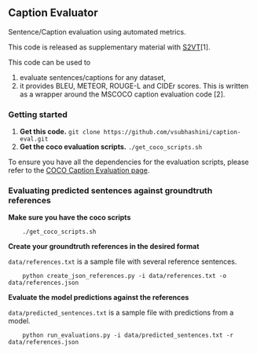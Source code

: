 ## Caption Evaluator ##

Sentence/Caption evaluation using automated metrics.

This code is released as supplementary material with
[S2VT](https://vsubhashini.github.io/s2vt.html)\[1\].

This code can be used to
1. evaluate sentences/captions for any dataset,
2. it provides BLEU, METEOR, ROUGE-L and CIDEr scores.
This is written as a wrapper around the MSCOCO caption evaluation code \[2\].

### Getting started

1. **Get this code.** `git clone https://github.com/vsubhashini/caption-eval.git`
2. **Get the coco evaluation scripts.** `./get_coco_scripts.sh`

To ensure you have all the dependencies for the evaluation scripts, please refer
to the [COCO Caption Evaluation page](https://github.com/tylin/coco-caption).


### Evaluating predicted sentences against groundtruth references

**Make sure you have the coco scripts**
```
    ./get_coco_scripts.sh
```

**Create your groundtruth references in the desired format**

`data/references.txt` is a sample file with several reference sentences.
```
    python create_json_references.py -i data/references.txt -o data/references.json
```

**Evaluate the model predictions against the references**

`data/predicted_sentences.txt` is a sample file with predictions from a model.
```
    python run_evaluations.py -i data/predicted_sentences.txt -r data/references.json
```

